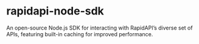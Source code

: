 # rapidapi-node-sdk
An open-source Node.js SDK for interacting with RapidAPI’s diverse set of APIs, featuring built-in caching for improved performance.
